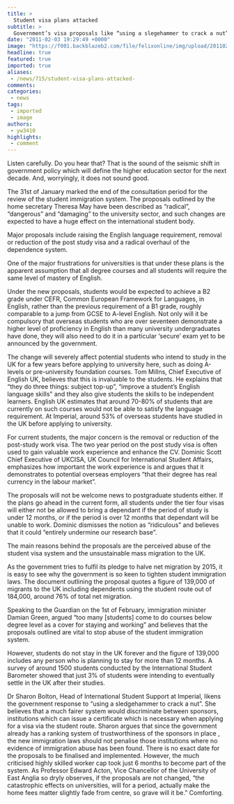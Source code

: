```yaml
---
title: >
  Student visa plans attacked
subtitle: >
  Government’s visa proposals like “using a slegehammer to crack a nut”
date: "2011-02-03 19:29:49 +0000"
image: "https://f001.backblazeb2.com/file/felixonline/img/upload/201102031927-ks607-damiangr.jpg"
headline: true
featured: true
imported: true
aliases:
 - /news/715/student-visa-plans-attacked-
comments:
categories:
 - news
tags:
 - imported
 - image
authors:
 - yw3410
highlights:
 - comment
---
```


Listen carefully. Do you hear that? That is the sound of the seismic shift in government policy which will define the higher education sector for the next decade. And, worryingly, it does not sound good.

The 31st of January marked the end of the consultation period for the review of the student immigration system. The proposals outlined by the home secretary Theresa May have been described as “radical”, “dangerous” and “damaging” to the university sector, and such changes are expected to have a huge effect on the international student body.

Major proposals include raising the English language requirement, removal or reduction of the post study visa and a radical overhaul of the dependence system.

One of the major frustrations for universities is that under these plans is the apparent assumption that all degree courses and all students will require the same level of mastery of English.

Under the new proposals, students would be expected to achieve a B2 grade under CEFR, Common European Framework for Languages, in English, rather than the previous requirement of a B1 grade, roughly comparable to a jump from GCSE to A-level English. Not only will it be compulsory that overseas students who are over seventeen demonstrate a higher level of proficiency in English than many university undergraduates have done, they will also need to do it in a particular ‘secure’ exam yet to be announced by the government.

The change will severely affect potential students who intend to study in the UK for a few years before applying to university here, such as doing A-levels or pre-university foundation courses. Tom Millns, Chief Executive of English UK, believes that this is invaluable to the students. He explains that “they do three things: subject top-up”, “improve a student’s English language skills” and they also give students the skills to be independent learners. English UK estimates that around 70-80% of students that are currently on such courses would not be able to satisfy the language requirement. At Imperial, around 53% of overseas students have studied in the UK before applying to university.

For current students, the major concern is the removal or reduction of the post-study work visa. The two year period on the post study visa is often used to gain valuable work experience and enhance the CV. Dominic Scott Chief Executive of UKCISA, UK Council for International Student Affairs, emphasizes how important the work experience is and argues that it demonstrates to potential overseas employers “that their degree has real currency in the labour market”.

The proposals will not be welcome news to postgraduate students either. If the plans go ahead in the current form, all students under the tier four visas will either not be allowed to bring a dependant if the period of study is under 12 months, or if the period is over 12 months that dependant will be unable to work. Dominic dismisses the notion as “ridiculous” and believes that it could “entirely undermine our research base”.

The main reasons behind the proposals are the perceived abuse of the student visa system and the unsustainable mass migration to the UK.

As the government tries to fulfil its pledge to halve net migration by 2015, it is easy to see why the government is so keen to tighten student immigration laws. The document outlining the proposal quotes a figure of 139,000 of migrants to the UK including dependents using the student route out of 184,000, around 76% of total net migration.

Speaking to the Guardian on the 1st of February, immigration minister Damian Green, argued “too many [students] come to do courses below degree level as a cover for staying and working” and believes that the proposals outlined are vital to stop abuse of the student immigration system.

However, students do not stay in the UK forever and the figure of 139,000 includes any person who is planning to stay for more than 12 months. A survey of around 1500 students conducted by the International Student Barometer showed that just 3% of students were intending to eventually settle in the UK after their studies.

Dr Sharon Bolton, Head of International Student Support at Imperial, likens the government response to “using a sledgehammer to crack a nut”. She believes that a much fairer system would discriminate between sponsors, institutions which can issue a certificate which is necessary when applying for a visa via the student route. Sharon argues that since the government already has a ranking system of trustworthiness of the sponsors in place , the new immigration laws should not penalise those institutions where no evidence of immigration abuse has been found. There is no exact date for the proposals to be finalised and implemented. However, the much criticised highly skilled worker cap took just 6 months to become part of the system. As Professor Edward Acton, Vice Chancellor of the University of East Anglia so dryly observes, if the proposals are not changed, “the catastrophic effects on universities, will for a period, actually make the home fees matter slightly fade from centre, so grave will it be.” Comforting.
